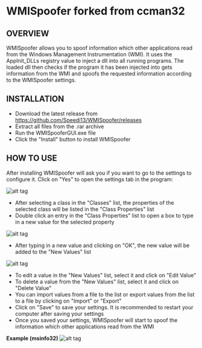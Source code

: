 WMISpoofer forked from ccman32
=================================

OVERVIEW
-----
WMISpoofer allows you to spoof information which other applications read from the Windows Management Instrumentation (WMI).
It uses the AppInit_DLLs registry value to inject a dll into all running programs. The loaded dll then checks if the program it has been injected into gets information from the WMI and spoofs the requested information according to the WMISpoofer settings.

INSTALLATION
-----
- Download the latest release from https://github.com/Speedi13/WMISpoofer/releases
- Extract all files from the .rar archive
- Run the WMISpooferGUI.exe file
- Click the "Install" button to install WMISpoofer

HOW TO USE
-----
After installing WMISpoofer will ask you if you want to go to the settings to configure it.
Click on "Yes" to open the settings tab in the program:

![alt tag](https://i.imgur.com/1BazTSY.png)

- After selecting a class in the "Classes" list, the properties of the selected class will be listed in the "Class Properties" list
- Double click an entry in the "Class Properties" list to open a box to type in a new value for the selected property

![alt tag](https://i.imgur.com/JgRsmNb.png)

- After typing in a new value and clicking on "OK", the new value will be added to the "New Values" list

![alt tag](https://i.imgur.com/YGA0xeX.png)

- To edit a value in the "New Values" list, select it and click on "Edit Value"
- To delete a value from the "New Values" list, select it and click on "Delete Value"
- You can import values from a file to the list or export values from the list to a file by clicking on "Import" or "Export"
- Click on "Save" to save your settings. It is recommended to restart your computer after saving your settings
- Once you saved your settings, WMISpoofer will start to spoof the information which other applications read from the WMI

**Example (msinfo32)**
![alt tag](https://i.imgur.com/BMGalc9.png)
